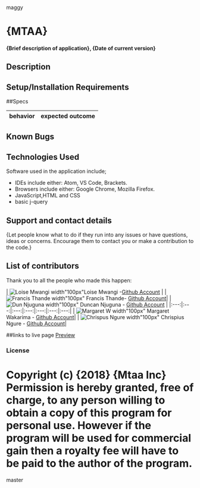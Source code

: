  maggy
# {MTAA}
#### {Brief description of application}, {Date of current version}
## Description


## Setup/Installation Requirements


##Specs

|**behavior**                                    | **expected outcome**                      |
|:-----------------------------------------------|:------------------------------------------|

## Known Bugs


## Technologies Used
Software used in the application include;
* IDEs include either: Atom, VS Code, Brackets.
* Browsers include either: Google Chrome, Mozilla Firefox.
* JavaScript,HTML and CSS
* basic j-query

## Support and contact details
{Let people know what to do if they run into any issues or have questions, ideas or concerns.  Encourage them to contact you or make a contribution to the code.}

## List of contributors
Thank you to all the people who made this happen:

<!-- prettier-ignore -->
| ![Loise Mwangi width"100px"](https://github.com/tc-mwangi/mtaa/blob/master/image/loise.jpg)Loise Mwangi -[Github Account](https://github.com/tc-mwangi/)     |
| ![Francis Thande width"100px"](https://github.com/tc-mwangi/mtaa/blob/master/image/Fran.jpg) Francis Thande- [Github Account](https://github.com/Fkaragu)|
| ![Dun Njuguna width"100px"](https://github.com/tc-mwangi/mtaa/blob/master/image/Dun.jpg) Duncan Njuguna - [Github Account](https://github.com/Dun-Njuguna/) |
|:---:|:---:|:---:|:---:|:---:|:---:|:---:|
| ![Margaret W width"100px"](https://github.com/tc-mwangi/mtaa/blob/master/image/wak.jpg) Margaret Wakarima - [Github Account](https://github.com/MargaretW/)|
| ![Chrispus Ngure width"100px"](https://github.com/tc-mwangi/mtaa/blob/master/image/ngure.jpg) Chrispius Ngure - [Github Account](https://github.com/Slim95Chrisp)|

##links to live page
[Preview](https://tc-mwangi.github.io/mtaa/)

### License

Copyright (c) {2018} {Mtaa Inc} Permission is hereby granted, free of charge, to any person willing to obtain a copy of this program for personal use. However if the program will be used for commercial gain then a royalty fee will have to be paid to the author of the program.
=======

master
